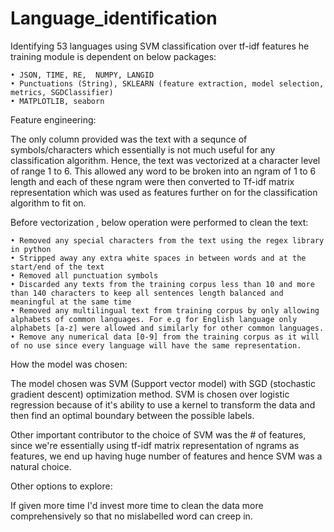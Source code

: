 # Language_identification
Identifying  53 languages using SVM classification over tf-idf features
he training module is dependent on below packages:

	• JSON, TIME, RE,  NUMPY, LANGID
	• Punctuations (String), SKLEARN (feature extraction, model selection, metrics, SGDClassifier)
	• MATPLOTLIB, seaborn

Feature engineering:

The only column provided was the text with a sequnce of symbols/characters which essentially is not much useful for any classification algorithm. Hence, the text was vectorized at a character level of range 1 to 6. 
This allowed any word to be broken into an ngram of 1 to 6 length and each of these ngram were then converted to 
Tf-idf matrix representation which was used as features further on for the classification algorithm to fit on.

Before vectorization , below operation were performed to clean the text:

	• Removed any special characters from the text using the regex library in python
	• Stripped away any extra white spaces in between words and at the start/end of the text
	• Removed all punctuation symbols
	• Discarded any texts from the training corpus less than 10 and more than 140 characters to keep all sentences length balanced and meaningful at the same time
	• Removed any multilingual text from training corpus by only allowing alphabets of common languages. For e.g for English language only alphabets [a-z] were allowed and similarly for other common languages.
	• Remove any numerical data [0-9] from the training corpus as it will of no use since every language will have the same representation.
	

How the model was chosen:

The model chosen was SVM (Support vector model) with SGD (stochastic gradient descent) optimization method. SVM is chosen over logistic regression because of it's ability to use a kernel to transform the data and then find an optimal boundary between the possible labels.

Other important contributor to the choice of SVM was the # of features, since we're essentially using tf-idf matrix representation of ngrams as features, we end up having huge number of features and hence SVM was a natural choice.


Other options to explore:

If given more time I'd invest more time to clean the data more comprehensively so that no mislabelled word can creep in.
